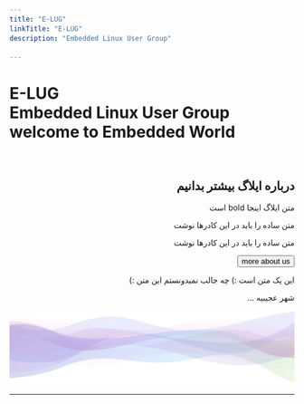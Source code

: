```yaml
---
title: "E-LUG"
linkTitle: "E-LUG"
description: "Embedded Linux User Group"

---
```


<div class="hero" dir="rtl">
  <div class="container" dir="rtl">
    <div class="row justify-content-center align-items-center" dir="rtl">
      <div class="col-xl-7 col-lg-6 col-md-6 hero-section-mobile" dir="ltr">
        <h1 class="hero-title">
          E-LUG<br />
          Embedded Linux User Group<br />
          welcome to Embedded World
        </h1>
      </div>
    </div>
  </div>
</div>

<!-- Do not delete from the beginning to this point. -->

<div class="body-container" dir="rtl">
  <div class="container" dir="rtl">
    <br />
    <div class="row" dir="rtl">
      <div class="col-lg-5" dir="rtl">
        <h2 class="section-title">درباره ایلاگ بیشتر بدانیم</h2>
        <p class="section-text-bold">
          متن ایلاگ اینجا bold است
        </p>
        <p class="section-text">
          متن ساده را باید در این کادرها نوشت
        </p>
        <p class="section-text">
         متن ساده را باید در این کادرها نوشت
        </p>
        <a href="/about-us/"
          ><button class="hero-mid">more about us</button></a
        >
      </div>

این یک متن است :) 
چه جالب نمیدونستم این متن :)
<p>
شهر عجیبیه ... 
</p>

  </div>
</div>

<div class="wide-image show-desktop" dir="rtl">
  <img src="/images/wave.webp" class="big-waves" />
</div>

---

